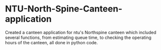 # NTU-North-Spine-Canteen-application

Created a canteen application for ntu's Northspine canteen which included several functions, from estimating queue time, to checking the operating hours of the canteen, all done in python code.
